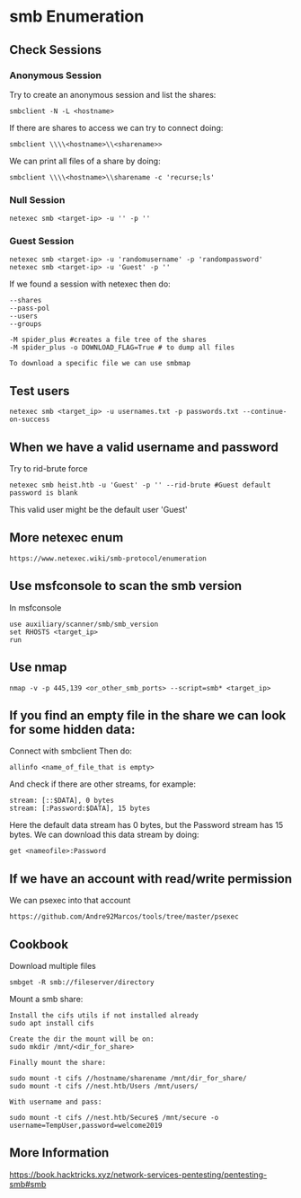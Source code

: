# smb Enumeration

## Check Sessions

### Anonymous Session

Try to create an anonymous session and list the shares:

	smbclient -N -L <hostname>

If there are shares to access we can try to connect doing:

	smbclient \\\\<hostname>\\<sharename>>

We can print all files of a share by doing:

	smbclient \\\\<hostname>\\sharename -c 'recurse;ls'

### Null Session

	netexec smb <target-ip> -u '' -p ''

### Guest Session

	netexec smb <target-ip> -u 'randomusername' -p 'randompassword'
	netexec smb <target-ip> -u 'Guest' -p ''


If we found a session with netexec then do:

	--shares
	--pass-pol
	--users
	--groups

	-M spider_plus #creates a file tree of the shares
	-M spider_plus -o DOWNLOAD_FLAG=True # to dump all files

	To download a specific file we can use smbmap

## Test users

	netexec smb <target_ip> -u usernames.txt -p passwords.txt --continue-on-success

## When we have a valid username and password

Try to rid-brute force

	netexec smb heist.htb -u 'Guest' -p '' --rid-brute #Guest default password is blank

This valid user might be the default user 'Guest'

## More netexec enum

	https://www.netexec.wiki/smb-protocol/enumeration

## Use msfconsole to scan the smb version

In msfconsole

	use auxiliary/scanner/smb/smb_version
	set RHOSTS <target_ip>
	run

## Use nmap

	nmap -v -p 445,139 <or_other_smb_ports> --script=smb* <target_ip>


## If you find an empty file in the share we can look for some hidden data:

Connect with smbclient
Then do:

	allinfo <name_of_file_that is empty>

And check if there are other streams, for example:

	stream: [::$DATA], 0 bytes
	stream: [:Password:$DATA], 15 bytes

Here the default data stream has 0 bytes, but the Password stream has 15 bytes.
We can download this data stream by doing:

	get <nameofile>:Password


## If we have an account with read/write permission

We can psexec into that account

	https://github.com/Andre92Marcos/tools/tree/master/psexec


## Cookbook

Download multiple files

	smbget -R smb://fileserver/directory

Mount a smb share:

	Install the cifs utils if not installed already
	sudo apt install cifs

	Create the dir the mount will be on:
	sudo mkdir /mnt/<dir_for_share>

	Finally mount the share:

	sudo mount -t cifs //hostname/sharename /mnt/dir_for_share/
	sudo mount -t cifs //nest.htb/Users /mnt/users/

	With username and pass:

	sudo mount -t cifs //nest.htb/Secure$ /mnt/secure -o username=TempUser,password=welcome2019

## More Information

https://book.hacktricks.xyz/network-services-pentesting/pentesting-smb#smb